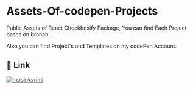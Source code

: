 # Assets-Of-codepen-Projects
Public Assets of React Checkboxify Package, You can find Each Project bases on branch.

Also you can find Project's and Templates on my codePen Account.

## 🔗 Link
[![mobinkarimi](https://img.shields.io/badge/codepen-000?style=for-the-badge&logo=ko-fi&logoColor=white)](https://codepen.io/mobinkarimi/)

